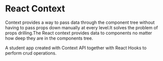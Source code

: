 # React Context

Context provides a way to pass data through the component tree without having to pass props down manually at every level.It solves the problem of props drilling.The React context provides data to components no matter how deep they are in the components tree.

A student app created with Context API together with React Hooks to perform crud operations.

